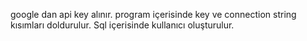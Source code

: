 google dan api key alınır. program içerisinde key ve connection string kısımları doldurulur.
Sql içerisinde kullanıcı oluşturulur.
